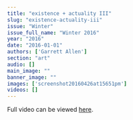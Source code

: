 ```yaml
---
title: "existence + actuality III"
slug: "existence-actuality-iii"
issue: "Winter"
issue_full_name: "Winter 2016"
year: "2016"
date: "2016-01-01"
authors: ['Garrett Allen']
section: "art"
audio: []
main_image: ""
banner_image: ""
images: ['screenshot20160426at15651pm']
videos: []
---
```

Full video can be viewed [here](https://vimeo.com/162292825). 

